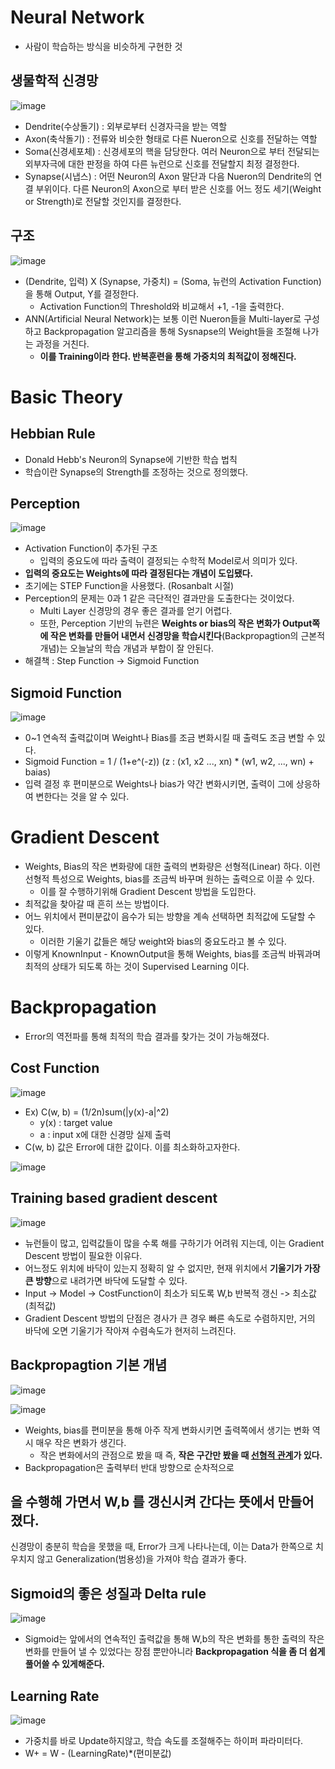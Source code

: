 # Neural Network
- 사람이 학습하는 방식을 비슷하게 구현한 것
## 생물학적 신경망
![image](https://user-images.githubusercontent.com/69780812/137630568-328b06cb-e9d0-4810-832e-76f4215d63f8.png)

- Dendrite(수상돌기) : 외부로부터 신경자극을 받는 역할
- Axon(축삭돌기) : 전류와 비슷한 형태로 다른 Nueron으로 신호를 전달하는 역할
- Soma(신경세포체) : 신경세포의 핵을 담당한다. 여러 Neuron으로 부터 전달되는 외부자극에 대한 판정을 하여 다른 뉴런으로 신호를 전달할지 최정 결정한다.
- Synapse(시냅스) : 어떤 Neuron의 Axon 말단과 다음 Nueron의 Dendrite의 연결 부위이다. 다른 Neuron의 Axon으로 부터 받은 신호를 어느 정도 세기(Weight or Strength)로 전달할 것인지를 결정한다.
## 구조
![image](https://user-images.githubusercontent.com/69780812/137630579-ff06de50-2c57-40cd-9b96-49f9a2d92c2c.png)

- (Dendrite, 입력) X (Synapse, 가중치) = (Soma, 뉴런의 Activation Function)을 통해 Output, Y를 결정한다.
  - Activation Function의 Threshold와 비교해서 +1, -1을 출력한다.
- ANN(Artificial Neural Network)는 보통 이런 Nueron들을 Multi-layer로 구성하고 Backpropagation 알고리즘을 통해 Sysnapse의 Weight들을 조절해 나가는 과정을 거친다.
  - **이를 Training이라 한다. 반복훈련을 통해 가중치의 최적값이 정해진다.**
# Basic Theory
## Hebbian Rule
- Donald Hebb's Neuron의 Synapse에 기반한 학습 법칙
- 학습이란 Synapse의 Strength를 조정하는 것으로 정의했다.
## Perception
![image](https://user-images.githubusercontent.com/69780812/137630469-6e51ca87-1434-472f-9660-01d1f84f319d.png)

- Activation Function이 추가된 구조
  - 입력의 중요도에 따라 출력이 결정되는 수학적 Model로서 의미가 있다.
- **입력의 중요도는 Weights에 따라 결정된다는 개념이 도입됐다.**
- 초기에는 STEP Function을 사용했다. (Rosanbalt 시절)
- Perception의 문제는 0과 1 같은 극단적인 결과만을 도출한다는 것이었다.
  - Multi Layer 신경망의 경우 좋은 결과를 얻기 어렵다.
  - 또한, Perception 기반의 뉴련은 **Weights or bias의 작은 변화가 Output쪽에 작은 변화를 만들어 내면서 신경망을 학습시킨다**(Backpropagtion의 근본적 개념)는 오늘날의 학습 개념과 부합이 잘 안된다.
- 해결책 : Step Function -> Sigmoid Function
## Sigmoid Function
![image](https://user-images.githubusercontent.com/69780812/137630527-09083fea-1b9e-4d60-b935-867b9d4581ad.png)

- 0~1 연속적 출력값이며 Weight나 Bias를 조금 변화시킬 때 출력도 조금 변할 수 있다.
- Sigmoid Function = 1 / (1+e^(-z)) (z : (x1, x2 ..., xn) * (w1, w2, ..., wn) + baias)
- 입력 결정 후 편미분으로 Weights나 bias가 약간 변화시키면, 출력이 그에 상응하여 변한다는 것을 알 수 있다.
# Gradient Descent
- Weights, Bias의 작은 변화량에 대한 출력의 변화량은 선형적(Linear) 하다. 이런 선형적 특성으로 Weights, bias를 조금씩 바꾸며 원하는 출력으로 이끌 수 있다.
  - 이를 잘 수행하기위해 Gradient Descent 방법을 도입한다.
- 최적값을 찾아갈 때 흔히 쓰는 방법이다.
- 어느 위치에서 편미분값이 음수가 되는 방향을 계속 선택하면 최적값에 도달할 수 있다.
  - 이러한 기울기 값들은 해당 weight와 bias의 중요도라고 볼 수 있다.
- 이렇게 KnownInput - KnownOutput을 통해 Weights, bias를 조금씩 바꿔과며 최적의 상태가 되도록 하는 것이 Supervised Learning 이다.
# Backpropagation
- Error의 역전파를 통해 최적의 학습 결과를 찾가는 것이 가능해졌다.
## Cost Function
![image](https://user-images.githubusercontent.com/69780812/137630597-20c9463d-e25d-4812-b400-d04ba486df0f.png)

- Ex) C(w, b) = (1/2n)sum(|y(x)-a|^2)
  - y(x) : target value
  - a : input x에 대한 신경망 실제 출력
- C(w, b) 값은 Error에 대한 값이다. 이를 최소화하고자한다.

![image](https://user-images.githubusercontent.com/69780812/137630601-2412070e-8bf1-4acf-9657-4c87e527ee28.png)

## Training based gradient descent
![image](https://user-images.githubusercontent.com/69780812/137630665-653f7016-dabe-420d-95a6-17cdeb9831b0.png)

- 뉴런들이 많고, 입력값들이 많을 수록 해를 구하기가 어려워 지는데, 이는 Gradient Descent 방법이 필요한 이유다.
- 어느정도 위치에 바닥이 있는지 정확히 알 수 없지만, 현재 위치에서 **기울기가 가장 큰 방향**으로 내려가면 바닥에 도달할 수 있다.
- Input -> Model -> CostFunction이 최소가 되도록 W,b 반복적 갱신 -> 최소값(최적값)
- Gradient Descent 방법의 단점은 경사가 큰 경우 빠른 속도로 수렴하지만, 거의 바닥에 오면 기울기가 작아져 수렴속도가 현저히 느려진다.
## Backpropagtion 기본 개념
![image](https://user-images.githubusercontent.com/69780812/137630676-9d9a35aa-6cd2-4703-9b99-a527406b1274.png)

![image](https://user-images.githubusercontent.com/69780812/137630686-934353d5-f6fb-4ad4-a6f4-2ecc8bc10213.png)

- Weights, bias를 편미분을 통해 아주 작게 변화시키면 출력쪽에서 생기는 변화 역시 매우 작은 변화가 생긴다.
  - 작은 변화에서의 관점으로 봤을 때 즉, **작은 구간만 봤을 때 [선형적 관계](https://ko.wikipedia.org/wiki/%EC%84%A0%ED%98%95%EC%84%B1)가 있다.**
- Backpropagation은 출력부터 반대 방향으로 순차적으로 

을 수행해 가면서 W,b 를 갱신시켜 간다는 뜻에서 만들어 졌다.
---
신경망이 충분히 학습을 못했을 때, Error가 크게 나타나는데, 이는 Data가 한쪽으로 치우치지 않고 Generalization(범용성)을 가져야 학습 결과가 좋다.
## Sigmoid의 좋은 성질과 Delta rule
![image](https://user-images.githubusercontent.com/69780812/137630707-94afc132-79cc-4f1c-9d58-e47a351e0c20.png)

- Sigmoid는 앞에서의 연속적인 출력값을 통해 W,b의 작은 변화를 통한 출력의 작은 변화를 만들어 낼 수 있었다는 장점 뿐만아니라 **Backpropagation 식을 좀 더 쉽게 풀어쓸 수 있게해준다.**
## Learning Rate
![image](https://user-images.githubusercontent.com/69780812/137630716-c8e40ae6-d54a-435f-a6ed-a975d7e36511.png)
- 가중치를 바로 Update하지않고, 학습 속도를 조절해주는 하이퍼 파라미터다.
- W+ = W - (LearningRate)\*(편미분값)

